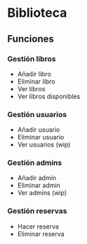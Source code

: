 # Biblioteca

## Funciones

### Gestión libros
 - Añadir libro
 - Eliminar libro
 - Ver libros
 - Ver libros disponibles
 
### Gestión usuarios
 - Añadir usuario
 - Eliminar usuario
 - Ver usuarios (wip)

### Gestión admins
 - Añadir admin
 - Eliminar admin
 - Ver admins (wip)

### Gestión reservas
 - Hacer reserva
 - Eliminar reserva
